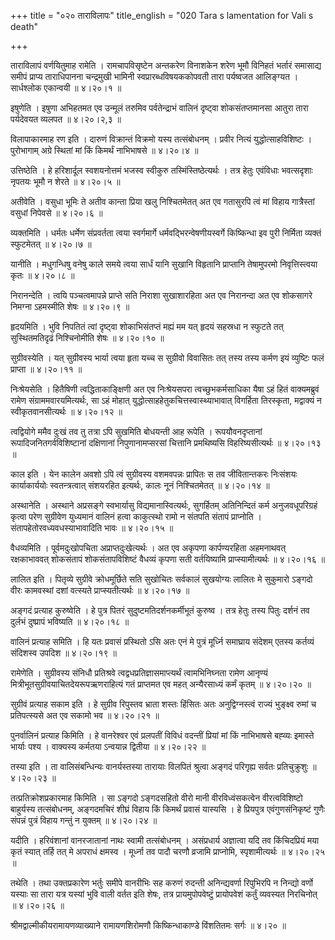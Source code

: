 +++
title = "०२० ताराविलापः"
title_english = "020 Tara s lamentation for Vali s death"

+++


ताराविलापं वर्णयितुमाह रामेति । रामचापविसृष्टेन अन्तकरेण विनाशकेन शरेण
भूमौ विनिहतं भर्तारं समासाद्य समीपं प्राप्य ताराधिपानना चन्द्रमुखी
भामिनी स्वप्रारब्धविषयककोपवती तारा पर्यष्वजत आलिङ्ग्यत । सार्धश्लोक
एकान्वयी  ॥  ४।२०।१  ॥   

  

इषुणेति । इषुणा अभिहतमत एव उन्मूलं तरुमिव पर्वतेन्द्राभं वालिनं दृष्ट्वा
शोकसंतप्तमानसा आतुरा तारा पर्यदेवयत व्यलपत  ॥  ४।२०।२,३  ॥   

  

विलापाकारमाह रण इति । दारुणं विक्रान्तं विक्रमो यस्य तत्संबोधनम् ।
प्रवीर नित्यं युद्धोत्साहविशिष्टः । पुरोभागाम् अग्रे स्थितां मां किं
किमर्थं नाभिभाषसे  ॥  ४।२०।४  ॥   

  

उत्तिष्ठेति । हे हरिशार्दूल स्वशयनोत्तमं भजस्व स्वीकुरु
तस्मिंस्तिष्ठेत्यर्थः । तत्र हेतुः एवंविधाः भवत्सदृशाः नृपतयः भूमौ न
शेरते  ॥  ४।२०।५  ॥   

  

अतीवेति । वसुधा भूमिः ते अतीव कान्ता प्रिया खलु निश्चितमेतत् अत एव
गतासुरपि त्वं मां विहाय गात्रैस्तां वसुधां निपेवसे  ॥  ४।२०।६  ॥   

  

व्यक्तमिति । धर्मतः धर्मेण संप्रवर्तता त्वया स्वर्गमार्गे
धर्मवद्भिरन्वेषणीयस्वर्गे किष्किन्धा इव पुरी निर्मिता व्यक्तं स्फुटमेतत्
 ॥  ४।२०।७  ॥   

  

यानीति । मधुगन्धिषु वनेषु काले समये त्वया सार्धं यानि सुखानि विहृतानि
प्राप्तानि तेषामुपरमो निवृत्तिस्त्वया कृतः  ॥  ४।२०।८  ॥   

  

निरानन्देति । त्वयि पञ्चत्वमापन्ने प्राप्ते सति निराशा सुखाशारहिता अत एव
निरानन्दा अत एव शोकसागरे निमग्ना ऽहमस्मीति शेषः  ॥  ४।२०।९  ॥   

  

हृदयमिति । भुवि निपतितं त्वां दृष्ट्वा शोकाभिसंतप्तं मह्यं मम यत् हृदयं
सहस्रधा न स्फुटते तत् सुस्थितमतिदृढं निश्चिनोमीति शेषः  ॥  ४।२०।१०  ॥   

  

सुग्रीवस्येति । यत् सुग्रीवस्य भार्या त्वया हृता यच्च स सुग्रीवो
विवासितः तत् तस्य तस्य कर्मण इयं व्युष्टिः फलं प्राप्ता  ॥  ४।२०।११  ॥   

  

निःश्रेयसेति । हितैषिणी त्वद्धिताकाङ्क्षिणी अत एव निःश्रेयसपरा
त्वच्छुभकर्मसाधिका यैषा ऽहं हितं वाक्यमब्रुवं रामेण
संग्राममवारयमित्यर्थः, सा ऽहं मोहात्
युद्धोत्साहहेतुकचित्तस्वास्थ्याभावात् विगर्हिता तिरस्कृता, मद्वाक्यं न
स्वीकृतवानसीत्यर्थः  ॥  ४।२०।१२  ॥   

  

त्वद्वियोगे ममैव दुःखं तव तु तत्रा ऽपि सुखमिति बोधयन्ती आह रूपेति ।
रूपयौवनदृप्तानां रूपादिजनितगर्वविशिष्टानां दक्षिणानां निपुणानामप्सरसां
चित्तानि प्रमथिष्यसि विहरिष्यसीत्यर्थः  ॥  ४।२०।१३  ॥   

  

काल इति । येन कालेन अवशो ऽपि त्वं सुग्रीवस्य वशमवपन्नः प्रापितः स तव
जीवितान्तकरः निःसंशयः कार्याकार्ययोः स्वतन्त्रत्वात् संशयरहित इत्यर्थः,
कालः नूनं निश्चितमेतत्  ॥  ४।२०।१४  ॥   

  

अस्थानेति । अस्थाने अप्रसङ्गे स्वभार्यासु विद्यमानास्वित्यर्थः,
सुगर्हितम् अतिनिन्दितं कर्म अनुजवधूपरिग्रहं कृत्वा परेण सुग्रीवेण
युध्यमानं वालिनं हत्वा काकुत्स्थो रामो न संतपति संतापं प्राप्नोति ।
संतापहेतोरवध्यवधस्याभावादिति भावः  ॥  ४।२०।१५  ॥   

  

वैधव्यमिति । पूर्वमदुःखोपचिता अप्राप्तदुःखेत्यर्थः । अत एव अकृपणा
कार्पण्यरहिता अहमनाथवत् रक्षकाभाववत् शोकसंतापं शोकसंतापविशिष्टं वैधव्यं
कृपणा सती वर्तयिष्यामि प्राप्स्यामीत्यर्थः  ॥  ४।२०।१६  ॥   

  

लालित इति । पितृव्ये सुग्रीवे क्रोधमूर्छिते सति सुखोचितः सर्वकालं
सुखयोग्यः लालितः मे सुकुमारो ऽङ्गदो वीरः कामवस्थां दशां वत्स्यते
प्राप्स्यतीत्यर्थः  ॥  ४।२०।१७  ॥   

  

अङ्गदं प्रत्याह कुरुष्वेति । हे पुत्र पितरं सुदुष्टमतिदर्शनकर्मीभूतं
कुरुष्व । तत्र हेतुः तस्य पितुः दर्शनं तव दुर्लभं दुष्प्रापं भविष्यति  ॥ 
४।२०।१८  ॥   

  

वालिनं प्रत्याह समिति । हि यतः प्रवासं प्रस्थितो ऽसि अतः एनं मे पुत्रं
मूर्ध्नि समाघ्राय संदेशम् एतस्य कर्तव्यं संदिशस्व उपदिश  ॥  ४।२०।१९  ॥   

  

रामेणेति । सुग्रीवस्य संनिधौ प्रतिश्रवे त्वद्वधप्रतिज्ञासमाप्त्यर्थं
त्वामभिनिघ्नता रामेण आनृण्यं मित्रीभूतसुग्रीवयाचितदेयरूपऋणराहित्यं गतं
प्राप्तमत एव महत् अन्यैरसाध्यं कर्मं कृतम्  ॥  ४।२०।२०  ॥   

  

सुग्रीवं प्रत्याह सकाम इति । हे सुग्रीव रिपुस्तव भ्राता शस्तः हिंसितः
अतः अनुद्विग्नस्त्वं राज्यं भुङ्क्ष्व रुमां च प्रतिपत्स्यसे अत एव सकामो
भव  ॥  ४।२०।२१  ॥   

  

पुनर्वालिनं प्रत्याह किमिति । हे वानरेश्वर एवं प्रलपतीं विविधं वदन्तीं
प्रियां मां किं नाभिभाषसे बह्व्यः इमास्ते भार्याः पश्य । वाक्यस्य
कर्मतया ऽन्वयान्न द्वितीया  ॥  ४।२०।२२  ॥   

  

तस्या इति । ता वालिसंबन्धिन्यः वानर्यस्तस्या तारायाः विलपितं श्रुत्वा
अङ्गदं परिगृह्य सर्वतः प्रतिचुक्रुशुः  ॥  ४।२०।२३  ॥   

  

तत्प्रतिक्रोशप्रकारमाह किमिति । सा ऽङ्गदो ऽङ्गदसहितो वीरो मानी
वीरविध्वंसकत्वेन वीरत्वविशिष्टो बाहुर्यस्य तत्संबोधनम्, अङ्गदमचिरं
शीघ्रं विहाय किं किमर्थं प्रवासं यास्यसि । हे प्रियपुत्र
एवंगुणसंनिकृष्टं गुणैः संपन्नं पुत्रं विहाय गन्तुं न युक्तम्  ॥  ४।२०।२४
 ॥   

  

यदीति । हरिवंशानां वानरजातानां नाथः स्वामी तत्संबोधनम् । असंप्रधार्य
अज्ञात्वा यदि तव किंचिदप्रियं मया कृतं स्यात् तर्हि तत् मे अपराधं
क्षमस्व । मूर्ध्ना तव पादौ चरणौ व्रजामि प्राप्नोमि, स्पृशामीत्यर्थः  ॥ 
४।२०।२५  ॥   

  

तथेति । तथा उक्तप्रकारेण भर्तुः समीपे वानरीभिः सह करुणं रुदन्ती
अनिन्द्यवर्णा रिपुभिरपि न निन्द्यो वर्णो यस्याः सा तारा यत्र यस्यां भुवि
वाली वर्तत इति शेषः, तत्र प्रायमुपोपवेष्टुं प्रायोपवेशं कर्तुं व्यवस्यत
निरचिनोत्  ॥  ४।२०।२६  ॥   

  

श्रीमद्वाल्मीकीयरामायणव्याख्याने रामायणशिरोमणौ किष्किन्धाकाण्डे
विंशतितमः सर्गः  ॥  ४।२०  ॥   

  


